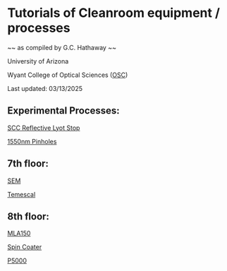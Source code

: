# Tutorials of Cleanroom equipment / processes
~~ as compiled by G.C. Hathaway ~~ 

University of Arizona 

Wyant College of Optical Sciences ([OSC](https://wp.optics.arizona.edu/osccleanroom/policies/))

Last updated: 03/13/2025 

## Experimental Processes: 

[SCC Reflective Lyot Stop](https://catinthehat-haway.github.io/OSCNANOFAB/SCC)

[1550nm Pinholes](https://catinthehat-haway.github.io/OSCNANOFAB/pinholes_1550nm)

## 7th floor:

[SEM](https://catinthehat-haway.github.io/OSCNANOFAB/SEM)

[Temescal](https://catinthehat-haway.github.io/OSCNANOFAB/Temescal)

## 8th floor:

[MLA150](https://catinthehat-haway.github.io/OSCNANOFAB/MLA150)

[Spin Coater](https://catinthehat-haway.github.io/OSCNANOFAB/Spin_Coater)

[P5000](https://catinthehat-haway.github.io/OSCNANOFAB/P5000)
